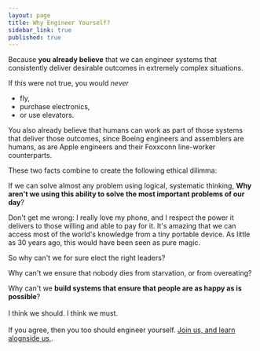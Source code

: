 ```yaml
---
layout: page
title: Why Engineer Yourself?
sidebar_link: true
published: true
---
```

Because **you already believe** that we can engineer systems that consistently deliver desirable outcomes in extremely complex situations.

If this were not true, you would *never*
- fly,
- purchase electronics,
- or use elevators.


You also already believe that humans can work as part of those systems that deliver those outcomes, since Boeing engineers and assemblers are humans, as are Apple engineers and their Foxxconn line-worker counterparts.

These two facts combine to create the following ethical dilimma:

If we can solve almost any problem using logical, systematic thinking, **Why aren't we using this ability to solve the most important problems of our day**?

Don't get me wrong: I really love my phone, and I respect the power it delivers to those willing and able to pay for it. It's amazing that we can access most of the world's knowledge from a tiny portable device. As little as 30 years ago, this would have been seen as pure magic.

So why can't we for sure elect the right leaders?

Why can't we ensure that nobody dies from starvation, or from overeating?

Why can't we **build systems that ensure that people are as happy as is possible**?
<br>
<br>
I think we should. I think we must.
<br>
<br>
If you agree, then you too should engineer yourself. <a href="/pages/signup.html">Join us, and learn alognside us,</a>.
